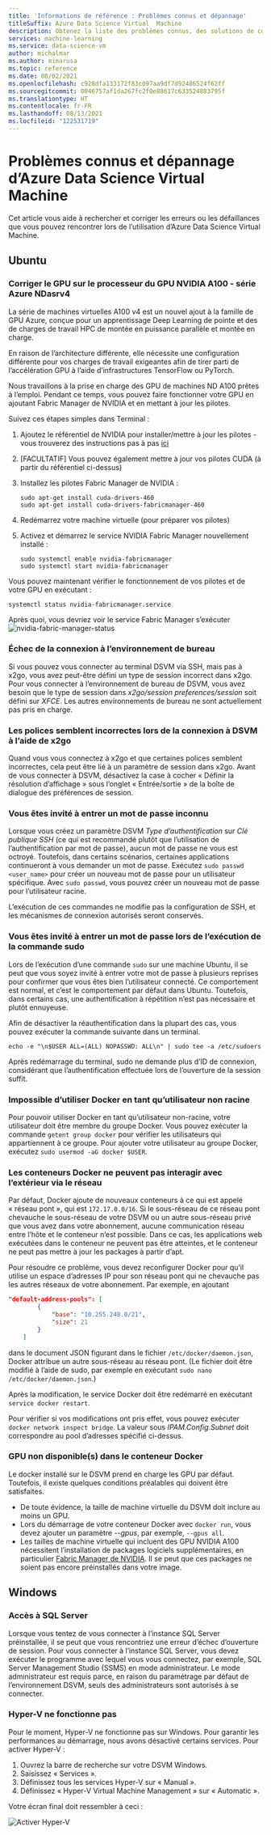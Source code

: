 ```yaml
---
title: 'Informations de référence : Problèmes connus et dépannage'
titleSuffix: Azure Data Science Virtual  Machine
description: Obtenez la liste des problèmes connus, des solutions de contournement et des résolutions pour Azure Data Science Virtual Machine
services: machine-learning
ms.service: data-science-vm
author: michalmar
ms.author: mimarusa
ms.topic: reference
ms.date: 08/02/2021
ms.openlocfilehash: c928dfa133172f83c097aa9df7d92486524f62ff
ms.sourcegitcommit: 0046757af1da267fc2f0e88617c633524883795f
ms.translationtype: HT
ms.contentlocale: fr-FR
ms.lasthandoff: 08/13/2021
ms.locfileid: "122531719"
---
```

# <a name="known-issues-and-troubleshooting-the-azure-data-science-virtual-machine"></a>Problèmes connus et dépannage d’Azure Data Science Virtual Machine

Cet article vous aide à rechercher et corriger les erreurs ou les défaillances que vous pouvez rencontrer lors de l’utilisation d’Azure Data Science Virtual Machine.


## <a name="ubuntu"></a>Ubuntu

### <a name="fix-gpu-on-nvidia-a100-gpu-chip---azure-ndasrv4-series"></a>Corriger le GPU sur le processeur du GPU NVIDIA A100 - série Azure NDasrv4 

La série de machines virtuelles A100 v4 est un nouvel ajout à la famille de GPU Azure, conçue pour un apprentissage Deep Learning de pointe et des de charges de travail HPC de montée en puissance parallèle et montée en charge.

En raison de l’architecture différente, elle nécessite une configuration différente pour vos charges de travail exigeantes afin de tirer parti de l’accélération GPU à l’aide d’infrastructures TensorFlow ou PyTorch.

Nous travaillons à la prise en charge des GPU de machines ND A100 prêtes à l’emploi. Pendant ce temps, vous pouvez faire fonctionner votre GPU en ajoutant Fabric Manager de NVIDIA et en mettant à jour les pilotes. 

Suivez ces étapes simples dans Terminal :

1. Ajoutez le référentiel de NVIDIA pour installer/mettre à jour les pilotes - vous trouverez des instructions pas à pas [ici](https://docs.nvidia.com/datacenter/tesla/tesla-installation-notes/index.html#ubuntu-lts)
2. [FACULTATIF] Vous pouvez également mettre à jour vos pilotes CUDA (à partir du référentiel ci-dessus)
3. Installez les pilotes Fabric Manager de NVIDIA :

    ```
    sudo apt-get install cuda-drivers-460
    sudo apt-get install cuda-drivers-fabricmanager-460
    ```

4. Redémarrez votre machine virtuelle (pour préparer vos pilotes)
5. Activez et démarrez le service NVIDIA Fabric Manager nouvellement installé :

    ```
    sudo systemctl enable nvidia-fabricmanager
    sudo systemctl start nvidia-fabricmanager
    ```

Vous pouvez maintenant vérifier le fonctionnement de vos pilotes et de votre GPU en exécutant :
```
systemctl status nvidia-fabricmanager.service
``` 

Après quoi, vous devriez voir le service Fabric Manager s’exécuter ![nvidia-fabric-manager-status](./media/nvidia-fabricmanager-status-ok-marked.png)


### <a name="connection-to-desktop-environment-fails"></a>Échec de la connexion à l’environnement de bureau

Si vous pouvez vous connecter au terminal DSVM via SSH, mais pas à x2go, vous avez peut-être défini un type de session incorrect dans x2go.
Pour vous connecter à l’environnement de bureau de DSVM, vous avez besoin que le type de session dans *x2go/session preferences/session* soit défini sur *XFCE*. Les autres environnements de bureau ne sont actuellement pas pris en charge.

### <a name="fonts-look-wrong-when-connecting-to-dsvm-using-x2go"></a>Les polices semblent incorrectes lors de la connexion à DSVM à l’aide de x2go

Quand vous vous connectez à x2go et que certaines polices semblent incorrectes, cela peut être lié à un paramètre de session dans x2go. Avant de vous connecter à DSVM, désactivez la case à cocher « Définir la résolution d’affichage » sous l’onglet « Entrée/sortie » de la boîte de dialogue des préférences de session.

### <a name="prompted-for-unknown-password"></a>Vous êtes invité à entrer un mot de passe inconnu

Lorsque vous créez un paramètre DSVM *Type d’authentification* sur *Clé publique SSH* (ce qui est recommandé plutôt que l’utilisation de l’authentification par mot de passe), aucun mot de passe ne vous est octroyé. Toutefois, dans certains scénarios, certaines applications continueront à vous demander un mot de passe. Exécutez `sudo passwd <user_name>` pour créer un nouveau mot de passe pour un utilisateur spécifique. Avec `sudo passwd`, vous pouvez créer un nouveau mot de passe pour l’utilisateur racine.

L’exécution de ces commandes ne modifie pas la configuration de SSH, et les mécanismes de connexion autorisés seront conservés. 

### <a name="prompted-for-password-when-running-sudo-command"></a>Vous êtes invité à entrer un mot de passe lors de l’exécution de la commande sudo

Lors de l’exécution d’une commande `sudo` sur une machine Ubuntu, il se peut que vous soyez invité à entrer votre mot de passe à plusieurs reprises pour confirmer que vous êtes bien l’utilisateur connecté. Ce comportement est normal, et c’est le comportement par défaut dans Ubuntu. Toutefois, dans certains cas, une authentification à répétition n’est pas nécessaire et plutôt ennuyeuse.

Afin de désactiver la réauthentification dans la plupart des cas, vous pouvez exécuter la commande suivante dans un terminal.

 `echo -e "\n$USER ALL=(ALL) NOPASSWD: ALL\n" | sudo tee -a /etc/sudoers`

Après redémarrage du terminal, sudo ne demande plus d’ID de connexion, considérant que l’authentification effectuée lors de l’ouverture de la session suffit.

### <a name="cannot-use-docker-as-non-root-user"></a>Impossible d’utiliser Docker en tant qu’utilisateur non racine

Pour pouvoir utiliser Docker en tant qu’utilisateur non-racine, votre utilisateur doit être membre du groupe Docker. Vous pouvez exécuter la commande `getent group docker` pour vérifier les utilisateurs qui appartiennent à ce groupe. Pour ajouter votre utilisateur au groupe Docker, exécutez `sudo usermod -aG docker $USER`.

### <a name="docker-containers-cannot-interact-with-the-outside-via-network"></a>Les conteneurs Docker ne peuvent pas interagir avec l’extérieur via le réseau

Par défaut, Docker ajoute de nouveaux conteneurs à ce qui est appelé « réseau pont », qui est `172.17.0.0/16`. Si le sous-réseau de ce réseau pont chevauche le sous-réseau de votre DSVM ou un autre sous-réseau privé que vous avez dans votre abonnement, aucune communication réseau entre l’hôte et le conteneur n’est possible. Dans ce cas, les applications web exécutées dans le conteneur ne peuvent pas être atteintes, et le conteneur ne peut pas mettre à jour les packages à partir d’apt.

Pour résoudre ce problème, vous devez reconfigurer Docker pour qu’il utilise un espace d’adresses IP pour son réseau pont qui ne chevauche pas les autres réseaux de votre abonnement. Par exemple, en ajoutant

```json
"default-address-pools": [
        {
            "base": "10.255.248.0/21",
            "size": 21
        }
    ]
```

dans le document JSON figurant dans le fichier `/etc/docker/daemon.json`, Docker attribue un autre sous-réseau au réseau pont. (Le fichier doit être modifié à l’aide de sudo, par exemple en exécutant `sudo nano /etc/docker/daemon.json`.)

Après la modification, le service Docker doit être redémarré en exécutant `service docker restart`.

Pour vérifier si vos modifications ont pris effet, vous pouvez exécuter `docker network inspect bridge`. La valeur sous *IPAM.Config.Subnet* doit correspondre au pool d’adresses spécifié ci-dessus.

### <a name="gpus-not-available-in-docker-container"></a>GPU non disponible(s) dans le conteneur Docker

Le docker installé sur le DSVM prend en charge les GPU par défaut. Toutefois, il existe quelques conditions préalables qui doivent être satisfaites.

* De toute évidence, la taille de machine virtuelle du DSVM doit inclure au moins un GPU.
* Lors du démarrage de votre conteneur Docker avec `docker run`, vous devez ajouter un paramètre *--gpus*, par exemple, `--gpus all`.
* Les tailles de machine virtuelle qui incluent des GPU NVIDIA A100 nécessitent l’installation de packages logiciels supplémentaires, en particulier [Fabric Manager de NVIDIA](https://docs.nvidia.com/datacenter/tesla/pdf/fabric-manager-user-guide.pdf). Il se peut que ces packages ne soient pas encore préinstallés dans votre image.


## <a name="windows"></a>Windows

### <a name="accessing-sql-server"></a>Accès à SQL Server

Lorsque vous tentez de vous connecter à l’instance SQL Server préinstallée, il se peut que vous rencontriez une erreur d’échec d’ouverture de session. Pour vous connecter à l’instance SQL Server, vous devez exécuter le programme avec lequel vous vous connectez, par exemple, SQL Server Management Studio (SSMS) en mode administrateur. Le mode administrateur est requis parce, en raison du paramétrage par défaut de l’environnement DSVM, seuls des administrateurs sont autorisés à se connecter.

### <a name="hyper-v-does-not-work"></a>Hyper-V ne fonctionne pas

Pour le moment, Hyper-V ne fonctionne pas sur Windows. Pour garantir les performances au démarrage, nous avons désactivé certains services.
Pour activer Hyper-V :

1. Ouvrez la barre de recherche sur votre DSVM Windows.
1. Saisissez « Services ».
1. Définissez tous les services Hyper-V sur « Manual ».
1. Définissez « Hyper-V Virtual Machine Management » sur « Automatic ».

Votre écran final doit ressembler à ceci :

   

![Activer Hyper-V](./media/workaround/hyperv-enable-dsvm.png)
